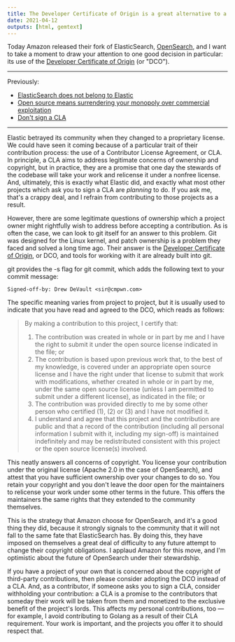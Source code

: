 ```yaml
---
title: The Developer Certificate of Origin is a great alternative to a CLA
date: 2021-04-12
outputs: [html, gemtext]
---
```


Today Amazon released their fork of ElasticSearch, [OpenSearch][0], and I want
to take a moment to draw your attention to one good decision in particular: its
use of the [Developer Certificate of Origin][1] (or "DCO").

[0]: https://github.com/opensearch-project/OpenSearch
[1]: https://github.com/opensearch-project/OpenSearch/blob/main/CONTRIBUTING.md#developer-certificate-of-origin

---

Previously:

- [ElasticSearch does not belong to Elastic](https://drewdevault.com/2021/01/19/Elasticsearch-does-not-belong-to-Elastic.html)
- [Open source means surrendering your monopoly over commercial exploitation](https://drewdevault.com/2021/01/20/FOSS-is-to-surrender-your-monopoly.html)
- [Don't sign a CLA](https://drewdevault.com/2018/10/05/Dont-sign-a-CLA.html)

---

Elastic betrayed its community when they changed to a proprietary license.  We
could have seen it coming because of a particular trait of their contribution
process: the use of a Contributor License Agreement, or CLA. In principle, a CLA
aims to address legitimate concerns of ownership and copyright, but in practice,
they are a promise that one day the stewards of the codebase will take your work
and relicense it under a nonfree license. And, ultimately, this is exactly what
Elastic did, and exactly what most other projects which ask you to sign a CLA
are *planning* to do. If you ask me, that's a crappy deal, and I refrain from
contributing to those projects as a result.

However, there are some legitimate questions of ownership which a project owner
might rightfully wish to address before accepting a contribution. As is often
the case, we can look to git itself for an answer to this problem. Git was
designed for the Linux kernel, and patch ownership is a problem they faced and
solved a long time ago. Their answer is the [Developer Certificate of
Origin](https://developercertificate.org/), or DCO, and tools for working with
it are already built into git.

git provides the -s flag for git commit, which adds the following text to your
commit message:

```
Signed-off-by: Drew DeVault <sir@cmpwn.com>
```

The specific meaning varies from project to project, but it is usually used to
indicate that you have read and agreed to the DCO, which reads as follows:

> By making a contribution to this project, I certify that:
> 
> 1. The contribution was created in whole or in part by me and I have the right
>    to submit it under the open source license indicated in the file; or
> 2. The contribution is based upon previous work that, to the best of my
>    knowledge, is covered under an appropriate open source license and I have
>    the right under that license to submit that work with modifications,
>    whether created in whole or in part by me, under the same open source
>    license (unless I am permitted to submit under a different license), as
>    indicated in the file; or
> 3. The contribution was provided directly to me by some other person who
>    certified (1), (2) or (3) and I have not modified it.
> 4. I understand and agree that this project and the contribution are public
>    and that a record of the contribution (including all personal information I
>    submit with it, including my sign-off) is maintained indefinitely and may
>    be redistributed consistent with this project or the open source license(s)
>    involved.

This neatly answers all concerns of copyright. You license your contribution
under the original license (Apache 2.0 in the case of OpenSearch), and attest
that you have sufficient ownership over your changes to do so. You retain your
copyright and you don't leave the door open for the maintainers to relicense
your work under some other terms in the future. This offers the maintainers the
same rights that they extended to the community themselves.

This is the strategy that Amazon choose for OpenSearch, and it's a good thing
they did, because it strongly signals to the community that it will not fall to
the same fate that ElasticSearch has. By doing this, they have imposed on
themselves a great deal of difficulty to any future attempt to change their
copyright obligations. I applaud Amazon for this move, and I'm optimistic about
the future of OpenSearch under their stewardship.

If you have a project of your own that is concerned about the copyright of
third-party contributions, then please consider adopting the DCO instead of a
CLA. And, as a contributor, if someone asks you to sign a CLA, consider
withholding your contribution: a CLA is a promise to the contributors that
someday their work will be taken from them and monetized to the exclusive
benefit of the project's lords. This affects my personal contributions, too
&mdash; for example, I avoid contributing to Golang as a result of their CLA
requirement. Your work is important, and the projects you offer it to should
respect that.
